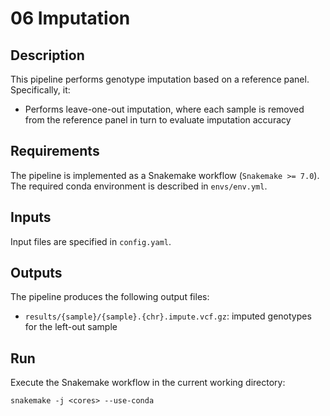 # 06 Imputation

## Description

This pipeline performs genotype imputation based on a reference panel. Specifically, it:

- Performs leave-one-out imputation, where each sample is removed from the reference panel in turn to evaluate imputation accuracy

## Requirements

The pipeline is implemented as a Snakemake workflow (`Snakemake >= 7.0`). The required conda environment is described in `envs/env.yml`.

## Inputs

Input files are specified in `config.yaml`.

## Outputs

The pipeline produces the following output files:

- `results/{sample}/{sample}.{chr}.impute.vcf.gz`: imputed genotypes for the left-out sample

## Run

Execute the Snakemake workflow in the current working directory:
```
snakemake -j <cores> --use-conda 
```